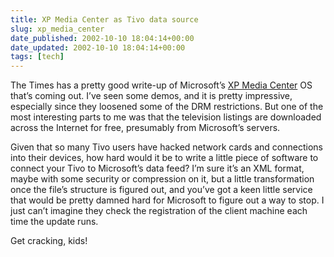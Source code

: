 ```yaml
---
title: XP Media Center as Tivo data source
slug: xp_media_center
date_published: 2002-10-10 18:04:14+00:00
date_updated: 2002-10-10 18:04:14+00:00
tags: [tech]
---
```

The Times has a pretty good write-up of Microsoft’s [XP Media Center](http://www.nytimes.com/2002/10/10/technology/circuits/10stat.html?8cir) OS that’s coming out. I’ve seen some demos, and it is pretty impressive, especially since they loosened some of the DRM restrictions. But one of the most interesting parts to me was that the television listings are downloaded across the Internet for free, presumably from Microsoft’s servers.

Given that so many Tivo users have hacked network cards and connections into their devices, how hard would it be to write a little piece of software to connect your Tivo to Microsoft’s data feed? I’m sure it’s an XML format, maybe with some security or compression on it, but a little transformation once the file’s structure is figured out, and you’ve got a keen little service that would be pretty damned hard for Microsoft to figure out a way to stop. I just can’t imagine they check the registration of the client machine each time the update runs.

Get cracking, kids!

